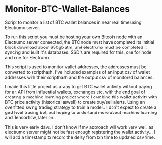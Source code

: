 # Monitor-BTC-Wallet-Balances
Script to monitor a list of BTC wallet balances in near real time using Electrumx server. 

To run this script you must be hosting your own Bitcoin node with an Electrumx server connected, the BTC node must have completed its intitial block download about 650gb atm, and electrumx must be completed it syncing and built it's databases.
SSD's are required for this, one for node and one for Electrumx. 

This script is used to monitor wallet addresses, the addresses must be converted to scripthash. 
I've included examples of an input csv of wallet addresses with their scripthash and the output csv of monitored balances.

I made this little project as a way to get BTC wallet activity without paying for an API from influential wallets, exchanges etc, with the end goal of creating a machine learning project where I combine this wallet activity with BTC price activity (historical aswell) to create buy/sell alerts. 
Using an overfitted swing trading strategy to train a model.. I don't expect to create a god level trading bot, but hoping to undertand more about machine learning and Tensorflow, later on..

This is very early days, I don't know if my approach will work very well, as electrumx server might not be fast enough registering the wallet activity... I will add a timestamp to record the delay from txn time to updated csv time.

